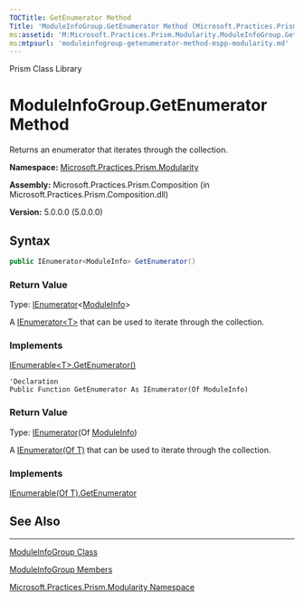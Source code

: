 ```yaml
---
TOCTitle: GetEnumerator Method
Title: 'ModuleInfoGroup.GetEnumerator Method (Microsoft.Practices.Prism.Modularity)'
ms:assetid: 'M:Microsoft.Practices.Prism.Modularity.ModuleInfoGroup.GetEnumerator'
ms:mtpsurl: 'moduleinfogroup-getenumerator-method-mspp-modularity.md'
---
```


Prism Class Library

# ModuleInfoGroup.GetEnumerator Method

Returns an enumerator that iterates through the collection.

**Namespace:** [Microsoft.Practices.Prism.Modularity](mspp-modularity-namespace.md)

**Assembly:** Microsoft.Practices.Prism.Composition (in Microsoft.Practices.Prism.Composition.dll)

**Version:** 5.0.0.0 (5.0.0.0)

## Syntax

```C#
public IEnumerator<ModuleInfo> GetEnumerator()
```

### Return Value

Type: [IEnumerator](http://msdn.microsoft.com/en-us/library/78dfe2yb)&lt;[ModuleInfo](moduleinfo-class-mspp-modularity.md)&gt;

A [IEnumerator&lt;T&gt;](http://msdn.microsoft.com/en-us/library/78dfe2yb) that can be used to iterate through the collection.

### Implements

[IEnumerable&lt;T&gt;.GetEnumerator()](http://msdn.microsoft.com/en-us/library/s793z9y2)

```VB
'Declaration
Public Function GetEnumerator As IEnumerator(Of ModuleInfo)
```

### Return Value

Type: [IEnumerator](http://msdn.microsoft.com/en-us/library/78dfe2yb)(Of [ModuleInfo](moduleinfo-class-mspp-modularity.md))

A [IEnumerator(Of T)](http://msdn.microsoft.com/en-us/library/78dfe2yb) that can be used to iterate through the collection.

### Implements

[IEnumerable(Of T).GetEnumerator](http://msdn.microsoft.com/en-us/library/s793z9y2)

## See Also
--------


[ModuleInfoGroup Class](moduleinfogroup-class-mspp-modularity.md)

[ModuleInfoGroup Members](moduleinfogroup-members-mspp-modularity.md)

[Microsoft.Practices.Prism.Modularity Namespace](mspp-modularity-namespace.md)

